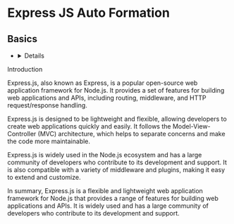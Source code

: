 # Express JS Auto Formation


## Basics

- <details>

<summary> Introduction </summary>

   Express.js, also known as Express, is a popular open-source web application framework for Node.js. It provides a set of features for building web applications and APIs, including routing, middleware, and HTTP request/response handling.

Express.js is designed to be lightweight and flexible, allowing developers to create web applications quickly and easily. It follows the Model-View-Controller (MVC) architecture, which helps to separate concerns and make the code more maintainable.

Express.js is widely used in the Node.js ecosystem and has a large community of developers who contribute to its development and support. It is also compatible with a variety of middleware and plugins, making it easy to extend and customize.

In summary, Express.js is a flexible and lightweight web application framework for Node.js that provides a range of features for building web applications and APIs. It is widely used and has a large community of developers who contribute to its development and support.


</details>